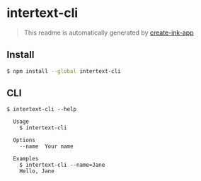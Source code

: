 # intertext-cli

> This readme is automatically generated by [create-ink-app](https://github.com/vadimdemedes/create-ink-app)


## Install

```bash
$ npm install --global intertext-cli
```


## CLI

```
$ intertext-cli --help

  Usage
    $ intertext-cli

  Options
    --name  Your name

  Examples
    $ intertext-cli --name=Jane
    Hello, Jane
```
